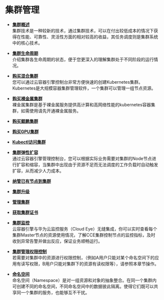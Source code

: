 # 集群管理<a name="cce_01_0027"></a>

-   **[集群概述](集群概述.md)**  
集群技术是一种较新的技术，通过集群技术，可以在付出较低成本的情况下获得在性能、可靠性、灵活性方面的相对较高的收益，其任务调度则是集群系统中的核心技术。
-   **[集群生命周期](集群生命周期.md)**  
介绍集群各生命周期的状态，便于您更深入的理解集群处于不同阶段的运行情况。
-   **[购买混合集群](购买混合集群.md)**  
您可以通过云容器引擎控制台非常方便快速的创建Kubernetes集群。Kubernetes是大规模容器集群管理软件，一个集群可以管理一组节点资源。
-   **[购买裸金属集群](购买裸金属集群.md)**  
裸金属集群是基于裸金属服务提供高计算和高网络性能的kubernetes容器集群，如需使用请先开通裸金属服务。
-   **[购买鲲鹏集群](购买鲲鹏集群.md)**  

-   **[购买GPU集群](购买GPU集群.md)**  

-   **[Kubectl访问集群](Kubectl访问集群.md)**  

-   **[集群弹性扩容](集群弹性扩容.md)**  
通过云容器引擎管理控制台，您可以根据实际业务需要对集群的Node节点进行扩容和缩容，当集群中出现由于资源不足而无法调度的工作负载时自动触发扩容，从而减少人力成本。
-   **[纳管已有节点到集群](纳管已有节点到集群.md)**  

-   **[集群升级](集群升级.md)**  

-   **[管理集群](管理集群.md)**  

-   **[获取集群证书](获取集群证书.md)**  

-   **[集群监控](集群监控.md)**  
云容器引擎与华为云监控服务（Cloud Eye）无缝集成，你可以实时查看每个集群Master节点的资源使用情况，了解CCE集群控制节点的监控指标，及时收到异常告警并做出反应，保证业务顺畅运行。
-   **[集群管理权限控制](集群管理权限控制.md)**  
若需要对集群中的资源进行权限控制，（例如A用户只能对某个命名空间下的应用有读写权限，B用户只能对集群下的资源有读权限等），请参照本章节操作。
-   **[命名空间](命名空间.md)**  
命名空间（Namespace）是对一组资源和对象的抽象整合。在同一个集群内可创建不同的命名空间，不同命名空间中的数据彼此隔离。使得它们既可以共享同一个集群的服务，也能够互不干扰。

